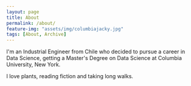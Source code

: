 ```yaml
---
layout: page
title: About
permalink: /about/
feature-img: "assets/img/columbiajacky.jpg"
tags: [About, Archive]
---
```


I'm an Industrial Engineer from Chile who decided to pursue a career in Data Science, getting a Master's Degree on Data Science at Columbia University, New York.

I love plants, reading fiction and taking long walks.
 
